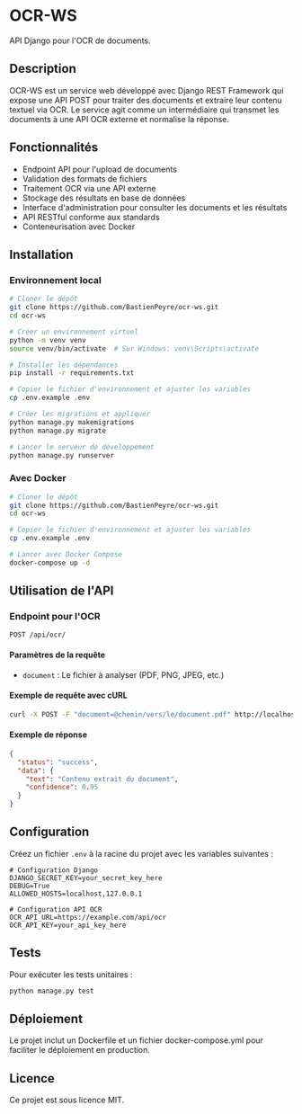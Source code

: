 # OCR-WS

API Django pour l'OCR de documents.

## Description

OCR-WS est un service web développé avec Django REST Framework qui expose une API POST pour traiter des documents et extraire leur contenu textuel via OCR. Le service agit comme un intermédiaire qui transmet les documents à une API OCR externe et normalise la réponse.

## Fonctionnalités

- Endpoint API pour l'upload de documents
- Validation des formats de fichiers
- Traitement OCR via une API externe
- Stockage des résultats en base de données
- Interface d'administration pour consulter les documents et les résultats
- API RESTful conforme aux standards
- Conteneurisation avec Docker

## Installation

### Environnement local

```bash
# Cloner le dépôt
git clone https://github.com/BastienPeyre/ocr-ws.git
cd ocr-ws

# Créer un environnement virtuel
python -m venv venv
source venv/bin/activate  # Sur Windows: venv\Scripts\activate

# Installer les dépendances
pip install -r requirements.txt

# Copier le fichier d'environnement et ajuster les variables
cp .env.example .env

# Créer les migrations et appliquer
python manage.py makemigrations
python manage.py migrate

# Lancer le serveur de développement
python manage.py runserver
```

### Avec Docker

```bash
# Cloner le dépôt
git clone https://github.com/BastienPeyre/ocr-ws.git
cd ocr-ws

# Copier le fichier d'environnement et ajuster les variables
cp .env.example .env

# Lancer avec Docker Compose
docker-compose up -d
```

## Utilisation de l'API

### Endpoint pour l'OCR

```
POST /api/ocr/
```

#### Paramètres de la requête

- `document` : Le fichier à analyser (PDF, PNG, JPEG, etc.)

#### Exemple de requête avec cURL

```bash
curl -X POST -F "document=@chemin/vers/le/document.pdf" http://localhost:8000/api/ocr/
```

#### Exemple de réponse

```json
{
  "status": "success",
  "data": {
    "text": "Contenu extrait du document",
    "confidence": 0.95
  }
}
```

## Configuration

Créez un fichier `.env` à la racine du projet avec les variables suivantes :

```
# Configuration Django
DJANGO_SECRET_KEY=your_secret_key_here
DEBUG=True
ALLOWED_HOSTS=localhost,127.0.0.1

# Configuration API OCR
OCR_API_URL=https://example.com/api/ocr
OCR_API_KEY=your_api_key_here
```

## Tests

Pour exécuter les tests unitaires :

```bash
python manage.py test
```

## Déploiement

Le projet inclut un Dockerfile et un fichier docker-compose.yml pour faciliter le déploiement en production.

## Licence

Ce projet est sous licence MIT.
